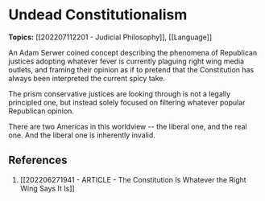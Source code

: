 # Undead Constitutionalism
**Topics:** [[202207112201 - Judicial Philosophy]], [[Language]]

An Adam Serwer coined concept describing the phenomena of Republican justices adopting whatever fever is currently plaguing right wing media outlets, and framing their opinion as if to pretend that the Constitution has always been interpreted the current spicy take.

The prism conservative justices are looking through is not a legally principled one, but instead solely focused on filtering whatever popular Republican opinion. 

There are two Americas in this worldview -- the liberal one, and the real one. And the liberal one is inherently invalid.

## References
1. [[202206271941 - ARTICLE - The Constitution Is Whatever the Right Wing Says It Is]]